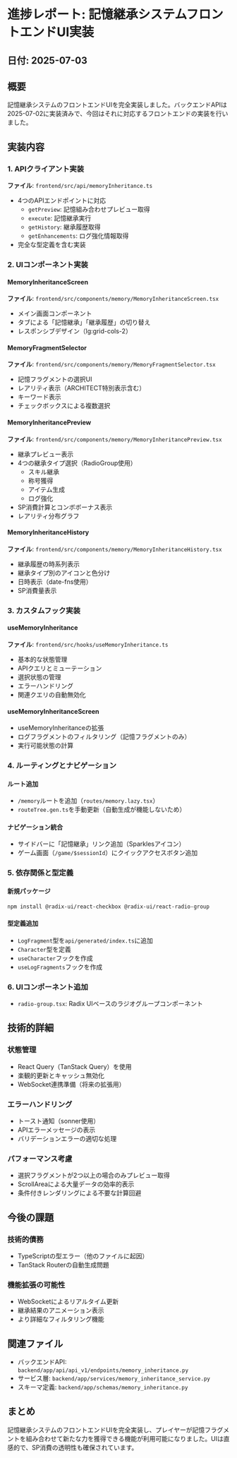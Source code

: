 # 進捗レポート: 記憶継承システムフロントエンドUI実装

## 日付: 2025-07-03

## 概要
記憶継承システムのフロントエンドUIを完全実装しました。バックエンドAPIは2025-07-02に実装済みで、今回はそれに対応するフロントエンドの実装を行いました。

## 実装内容

### 1. APIクライアント実装
**ファイル**: `frontend/src/api/memoryInheritance.ts`

- 4つのAPIエンドポイントに対応
  - `getPreview`: 記憶組み合わせプレビュー取得
  - `execute`: 記憶継承実行
  - `getHistory`: 継承履歴取得
  - `getEnhancements`: ログ強化情報取得
- 完全な型定義を含む実装

### 2. UIコンポーネント実装

#### MemoryInheritanceScreen
**ファイル**: `frontend/src/components/memory/MemoryInheritanceScreen.tsx`
- メイン画面コンポーネント
- タブによる「記憶継承」「継承履歴」の切り替え
- レスポンシブデザイン（lg:grid-cols-2）

#### MemoryFragmentSelector
**ファイル**: `frontend/src/components/memory/MemoryFragmentSelector.tsx`
- 記憶フラグメントの選択UI
- レアリティ表示（ARCHITECT特別表示含む）
- キーワード表示
- チェックボックスによる複数選択

#### MemoryInheritancePreview
**ファイル**: `frontend/src/components/memory/MemoryInheritancePreview.tsx`
- 継承プレビュー表示
- 4つの継承タイプ選択（RadioGroup使用）
  - スキル継承
  - 称号獲得
  - アイテム生成
  - ログ強化
- SP消費計算とコンボボーナス表示
- レアリティ分布グラフ

#### MemoryInheritanceHistory
**ファイル**: `frontend/src/components/memory/MemoryInheritanceHistory.tsx`
- 継承履歴の時系列表示
- 継承タイプ別のアイコンと色分け
- 日時表示（date-fns使用）
- SP消費量表示

### 3. カスタムフック実装

#### useMemoryInheritance
**ファイル**: `frontend/src/hooks/useMemoryInheritance.ts`
- 基本的な状態管理
- APIクエリとミューテーション
- 選択状態の管理
- エラーハンドリング
- 関連クエリの自動無効化

#### useMemoryInheritanceScreen
- useMemoryInheritanceの拡張
- ログフラグメントのフィルタリング（記憶フラグメントのみ）
- 実行可能状態の計算

### 4. ルーティングとナビゲーション

#### ルート追加
- `/memory`ルートを追加（`routes/memory.lazy.tsx`）
- `routeTree.gen.ts`を手動更新（自動生成が機能しないため）

#### ナビゲーション統合
- サイドバーに「記憶継承」リンク追加（Sparklesアイコン）
- ゲーム画面（`/game/$sessionId`）にクイックアクセスボタン追加

### 5. 依存関係と型定義

#### 新規パッケージ
```bash
npm install @radix-ui/react-checkbox @radix-ui/react-radio-group
```

#### 型定義追加
- `LogFragment`型を`api/generated/index.ts`に追加
- `Character`型を定義
- `useCharacter`フックを作成
- `useLogFragments`フックを作成

### 6. UIコンポーネント追加
- `radio-group.tsx`: Radix UIベースのラジオグループコンポーネント

## 技術的詳細

### 状態管理
- React Query（TanStack Query）を使用
- 楽観的更新とキャッシュ無効化
- WebSocket連携準備（将来の拡張用）

### エラーハンドリング
- トースト通知（sonner使用）
- APIエラーメッセージの表示
- バリデーションエラーの適切な処理

### パフォーマンス考慮
- 選択フラグメントが2つ以上の場合のみプレビュー取得
- ScrollAreaによる大量データの効率的表示
- 条件付きレンダリングによる不要な計算回避

## 今後の課題

### 技術的債務
- TypeScriptの型エラー（他のファイルに起因）
- TanStack Routerの自動生成問題

### 機能拡張の可能性
- WebSocketによるリアルタイム更新
- 継承結果のアニメーション表示
- より詳細なフィルタリング機能

## 関連ファイル
- バックエンドAPI: `backend/app/api/api_v1/endpoints/memory_inheritance.py`
- サービス層: `backend/app/services/memory_inheritance_service.py`
- スキーマ定義: `backend/app/schemas/memory_inheritance.py`

## まとめ
記憶継承システムのフロントエンドUIを完全実装し、プレイヤーが記憶フラグメントを組み合わせて新たな力を獲得できる機能が利用可能になりました。UIは直感的で、SP消費の透明性も確保されています。